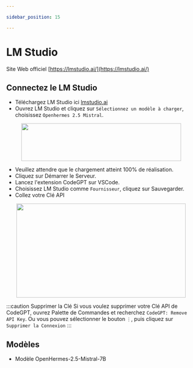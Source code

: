 ```yaml
---

sidebar_position: 15

---
```


# LM Studio

Site Web officiel [https://lmstudio.ai/](https://lmstudio.ai/)

## Connectez le LM Studio
- Téléchargez LM Studio ici [lmstudio.ai](https://lmstudio.ai/)
- Ouvrez LM Studio et cliquez sur `Sélectionnez un modèle à charger`, choisissez `Openhermes 2.5 Mistral`.

<p align="center">
      <img width="425" height="100" src="https://github.com/davila7/code-gpt-docs/assets/37567214/475d35e3-4489-4dc2-bf52-0d49bbdd1469" />
</p>
 
- Veuillez attendre que le chargement atteint 100% de réalisation.
- Cliquez sur Démarrer le Serveur.
- Lancez l'extension CodeGPT sur VSCode.
- Choisissez LM Studio comme `Fournisseur`, cliquez sur Sauvegarder.
- Collez votre Clé API

<p align="center">
      <img width="450" height="250" src="https://github.com/davila7/code-gpt-docs/assets/37567214/3d854360-9ad1-41b8-a7bd-813a5a2e8420" />
</p>



:::caution Supprimer la Clé
Si vous voulez supprimer votre Clé API de CodeGPT, ouvrez Palette de Commandes et recherchez `CodeGPT: Remove API Key`. Ou vous pouvez sélectionner le bouton `⋮`, puis cliquez sur `Supprimer la Connexion`
:::

## Modèles
- Modèle OpenHermes-2.5-Mistral-7B
